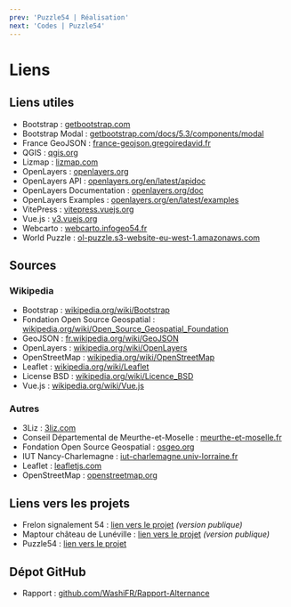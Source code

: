 ```yaml
---
prev: 'Puzzle54 | Réalisation'
next: 'Codes | Puzzle54'
---
```


# Liens

## Liens utiles

- Bootstrap : [getbootstrap.com](https://getbootstrap.com/)
- Bootstrap Modal : [getbootstrap.com/docs/5.3/components/modal](https://getbootstrap.com/docs/5.3/components/modal/)
- France GeoJSON : [france-geojson.gregoiredavid.fr](https://france-geojson.gregoiredavid.fr/)
- QGIS : [qgis.org](https://www.qgis.org/)
- Lizmap : [lizmap.com](https://www.lizmap.com/)
- OpenLayers : [openlayers.org](https://openlayers.org/)
- OpenLayers API : [openlayers.org/en/latest/apidoc](https://openlayers.org/en/latest/apidoc/)
- OpenLayers Documentation : [openlayers.org/doc](https://openlayers.org/doc/)
- OpenLayers Examples : [openlayers.org/en/latest/examples](https://openlayers.org/en/latest/examples/)
- VitePress : [vitepress.vuejs.org](https://vitepress.vuejs.org/)
- Vue.js : [v3.vuejs.org](https://v3.vuejs.org/)
- Webcarto : [webcarto.infogeo54.fr](https://webcarto.infogeo54.fr/)
- World Puzzle : [ol-puzzle.s3-website-eu-west-1.amazonaws.com](http://ol-puzzle.s3-website-eu-west-1.amazonaws.com/)

## Sources

### Wikipedia

- Bootstrap : [wikipedia.org/wiki/Bootstrap](https://fr.wikipedia.org/wiki/Bootstrap)
- Fondation Open Source Geospatial : [wikipedia.org/wiki/Open_Source_Geospatial_Foundation](https://fr.wikipedia.org/wiki/Open_Source_Geospatial_Foundation)
- GeoJSON : [fr.wikipedia.org/wiki/GeoJSON](https://fr.wikipedia.org/wiki/GeoJSON)
- OpenLayers : [wikipedia.org/wiki/OpenLayers](https://fr.wikipedia.org/wiki/OpenLayers)
- OpenStreetMap : [wikipedia.org/wiki/OpenStreetMap](https://fr.wikipedia.org/wiki/OpenStreetMap)
- Leaflet : [wikipedia.org/wiki/Leaflet](https://fr.wikipedia.org/wiki/Leaflet)
- License BSD : [wikipedia.org/wiki/Licence_BSD](https://fr.wikipedia.org/wiki/Licence_BSD)
- Vue.js : [wikipedia.org/wiki/Vue.js](https://fr.wikipedia.org/wiki/Vue.js)

### Autres

- 3Liz : [3liz.com](https://www.3liz.com/)
- Conseil Départemental de Meurthe-et-Moselle : [meurthe-et-moselle.fr](https://www.meurthe-et-moselle.fr/)
- Fondation Open Source Geospatial : [osgeo.org](https://www.osgeo.org/)
- IUT Nancy-Charlemagne : [iut-charlemagne.univ-lorraine.fr](https://iut-charlemagne.univ-lorraine.fr/)
- Leaflet : [leafletjs.com](https://leafletjs.com/)
- OpenStreetMap : [openstreetmap.org](https://www.openstreetmap.org/)

## Liens vers les projets

- Frelon signalement 54 : [lien vers le projet](https://webcarto.infogeo54.fr/index.php/view/map?repository=public&project=Frelon_signalement_public) *(version publique)*
- Maptour château de Lunéville : [lien vers le projet](https://webcarto.infogeo54.fr/index.php/view/map?repository=public&project=maptour_chateau_luneville) *(version publique)*
- Puzzle54 : [lien vers le projet](https://webcarto.infogeo54.fr/index.php/view/map?repository=public&project=puzzle_cd54)

## Dépot GitHub

- Rapport : [github.com/WashiFR/Rapport-Alternance](https://github.com/WashiFR/Rapport-Alternance)